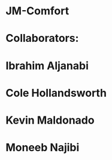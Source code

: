 # JM-Comfort

# Collaborators:

# Ibrahim Aljanabi

# Cole Hollandsworth

# Kevin Maldonado

# Moneeb Najibi
